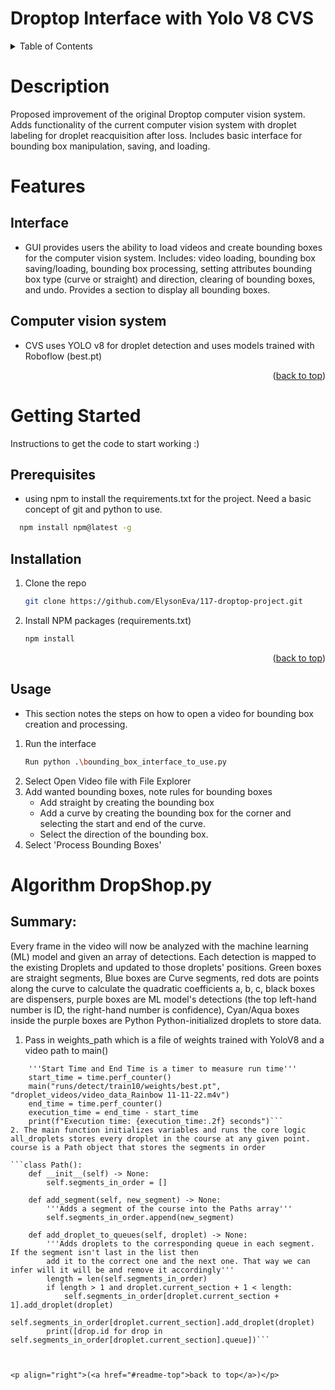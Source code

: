 <a name="readme-top"></a>
# Droptop Interface with Yolo V8 CVS 



<details>
  <summary>Table of Contents</summary>
  <ol>
    <li>
      <a href="#Description">About The Project</a>
    </li>
    <li>
      <a href="#Features">Features</a>
    </li>
    <li><a href="#Getting Started">Getting Started</a></li>
  </ol>
</details>

# Description 
  Proposed improvement of the original Droptop computer vision system. Adds functionality of the current computer vision system with droplet labeling for droplet reacquisition after loss. Includes basic interface for bounding box manipulation, saving, and loading.   


# Features
  ## Interface 
  * GUI provides users the ability to load videos and create bounding boxes for the computer vision system. Includes: video loading, bounding box saving/loading, bounding box processing, setting attributes bounding box type (curve or straight) and direction, clearing of bounding boxes, and undo. Provides a section to display all bounding boxes. 
  
  ## Computer vision system 
  * CVS uses YOLO v8 for droplet detection and uses models trained with Roboflow (best.pt) 

  <p align="right">(<a href="#readme-top">back to top</a>)</p>

  
# Getting Started 
Instructions to get the code to start working :) 

## Prerequisites
* using npm to install the requirements.txt for the project. Need a basic concept of git and python to use. 
```sh
  npm install npm@latest -g
```
## Installation
1. Clone the repo
   ```sh
   git clone https://github.com/ElysonEva/117-droptop-project.git
   ```
2. Install NPM packages (requirements.txt) 
   ```sh
   npm install
   ```
   <p align="right">(<a href="#readme-top">back to top</a>)</p>
## Usage 
* This section notes the steps on how to open a video for bounding box creation and processing.

1. Run the interface
   ```sh
   Run python .\bounding_box_interface_to_use.py 
   ```
2. Select Open Video file with File Explorer
3. Add wanted bounding boxes, note rules for bounding boxes
   * Add straight by creating the bounding box
   * Add a curve by creating the bounding box for the corner and selecting the start and end of the curve.
   * Select the direction of the bounding box.  
4. Select 'Process Bounding Boxes'

# Algorithm DropShop.py
## Summary:
Every frame in the video will now be analyzed with the machine learning (ML) model and given an array of detections. 
Each detection is mapped to the existing Droplets and updated to those droplets' positions. 
Green boxes are straight segments, Blue boxes are Curve segments, red dots are points along the curve to calculate the quadratic coefficients a, b, c,
black boxes are dispensers, purple boxes are ML model's detections (the top left-hand number is ID, the right-hand number is confidence),
Cyan/Aqua boxes inside the purple boxes are Python Python-initialized droplets to store data.
1. Pass in weights_path which is a file of weights trained with YoloV8 and a video path to main() 
```if __name__ == '__main__':
    '''Start Time and End Time is a timer to measure run time'''
    start_time = time.perf_counter()
    main("runs/detect/train10/weights/best.pt", "droplet_videos/video_data_Rainbow 11-11-22.m4v")
    end_time = time.perf_counter()
    execution_time = end_time - start_time
    print(f"Execution time: {execution_time:.2f} seconds")```
2. The main function initializes variables and runs the core logic
all_droplets stores every droplet in the course at any given point.
course is a Path object that stores the segments in order

```class Path():
    def __init__(self) -> None:
        self.segments_in_order = []
    
    def add_segment(self, new_segment) -> None:
        '''Adds a segment of the course into the Paths array'''
        self.segments_in_order.append(new_segment)

    def add_droplet_to_queues(self, droplet) -> None:
        '''Adds droplets to the corresponding queue in each segment. If the segment isn't last in the list then
        add it to the correct one and the next one. That way we can infer will it will be and remove it accordingly'''
        length = len(self.segments_in_order)
        if length > 1 and droplet.current_section + 1 < length:
            self.segments_in_order[droplet.current_section + 1].add_droplet(droplet)
        self.segments_in_order[droplet.current_section].add_droplet(droplet)
        print([drop.id for drop in self.segments_in_order[droplet.current_section].queue])```
      


<p align="right">(<a href="#readme-top">back to top</a>)</p>




  
